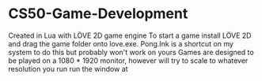 # CS50-Game-Development
Created in Lua with LÖVE 2D game engine
To start a game install LÖVE 2D and drag the game folder onto love.exe. Pong.Ink is a shortcut on my system to do this but probably won't work on yours
Games are designed to be played on a 1080 * 1920 monitor, however will try to scale to whatever resolution you run run the window at